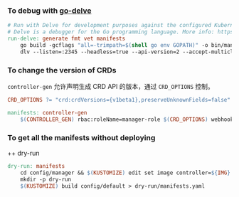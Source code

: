 ### To debug with [go-delve](https://github.com/go-delve/delve)

```makefile
# Run with Delve for development purposes against the configured Kubernetes cluster in ~/.kube/config
# Delve is a debugger for the Go programming language. More info: https://github.com/go-delve/delve
run-delve: generate fmt vet manifests
    go build -gcflags "all=-trimpath=$(shell go env GOPATH)" -o bin/manager main.go
    dlv --listen=:2345 --headless=true --api-version=2 --accept-multiclient exec ./bin/manager
```

### To change the version of CRDs

`controller-gen` 允许声明生成 CRD API 的版本，通过 `CRD_OPTIONS` 控制。

```makefile
CRD_OPTIONS ?= "crd:crdVersions={v1beta1},preserveUnknownFields=false"

manifests: controller-gen
    $(CONTROLLER_GEN) rbac:roleName=manager-role $(CRD_OPTIONS) webhook paths="./..." output:crd:artifacts:config=config/crd/bases
```

### To get all the manifests without deploying

++ dry-run

```makefile
dry-run: manifests
    cd config/manager && $(KUSTOMIZE) edit set image controller=${IMG}
    mkdir -p dry-run
    $(KUSTOMIZE) build config/default > dry-run/manifests.yaml
```


